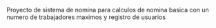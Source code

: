 Proyecto de sistema de nomina para calculos de nomina basica con un numero de trabajadores maximos y registro de usuarios
